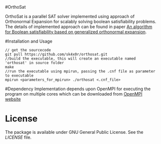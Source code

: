#OrthoSat

OrthoSat is a parallel SAT solver implemented using approach of Orthonormal Expansion for scalably solving boolean satisfiability problems. The details of implemented approach can be found in paper [An algorithm for Boolean satisfiability based on generalized orthonormal expansion](http://arxiv.org/abs/1406.4712).

#Installation and Usage

```
// get the sourcecode
git pull https://github.com/sk4x0r/orthosat.git
//build the executable, this will create an executable named 'orthosat' in source folder
make
//run the executable using mpirun, passing the .cnf file as parameter to executable
mpirun <parameters_for_mpirun> ./orthosat <.cnf_file>
```

#Dependency
Implementation depends upon OpenMPI for executing the program on multiple cores which can be downloaded from [OpenMPI website](http://www.open-mpi.org/)

# License

The package is available under GNU General Public License. See the _LICENSE_ file.
